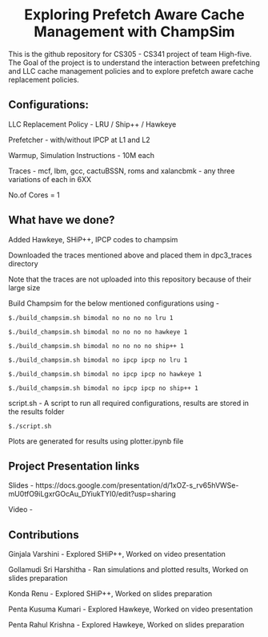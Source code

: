 <p align="center">
  <h1 align="center"> Exploring Prefetch Aware Cache Management with ChampSim </h1>
  <p> This is the github repository for CS305 - CS341 project of team High-five. The Goal of the project is to understand the interaction between prefetching and LLC cache management policies and to explore prefetch aware cache replacement policies.   </p>
</p>



<h2> Configurations: </h2> 
  <p> LLC Replacement Policy - LRU / Ship++ / Hawkeye </p>
  <p> Prefetcher - with/without IPCP at L1 and L2 </p>
  <p> Warmup, Simulation Instructions - 10M each </p>
  <p> Traces - mcf, lbm, gcc, cactuBSSN, roms and xalancbmk - any three variations of each in 6XX </p>
  <p> No.of Cores = 1 </p>


<h2> What have we done? </h2> 
  <p> Added Hawkeye, SHiP++, IPCP codes to champsim </p>
  <p> Downloaded the traces mentioned above and placed them in dpc3_traces directory </p>
  <p> Note that the traces are not uploaded into this repository because of their large size
  <p> Build Champsim for the below mentioned configurations using -      
    </p>
   
```
$./build_champsim.sh bimodal no no no no lru 1

$./build_champsim.sh bimodal no no no no hawkeye 1

$./build_champsim.sh bimodal no no no no ship++ 1
    
$./build_champsim.sh bimodal no ipcp ipcp no lru 1
    
$./build_champsim.sh bimodal no ipcp ipcp no hawkeye 1
    
$./build_champsim.sh bimodal no ipcp ipcp no ship++ 1
```
  <p>script.sh - A script to run all required configurations, results are stored in the results folder
</p>

```
$./script.sh
```
  <p>Plots are generated for results using plotter.ipynb file</p>
  
<h2>Project Presentation links </h2>
<p>Slides - https://docs.google.com/presentation/d/1xOZ-s_rv65hVWSe-mU0tfO9iLgxrGOcAu_DYiukTYI0/edit?usp=sharing</p>
<p>Video - </p>

<h2>Contributions </h2>
<p>Ginjala Varshini - Explored SHiP++, Worked on video presentation</p>
<p>Gollamudi Sri Harshitha - Ran simulations and plotted results,  Worked on slides preparation</p>
<p>Konda Renu - Explored SHiP++, Worked on slides preparation</p>
<p>Penta Kusuma Kumari - Explored Hawkeye, Worked on video presentation</p>
<p>Penta Rahul Krishna - Explored Hawkeye, Worked on slides preparation</p>



